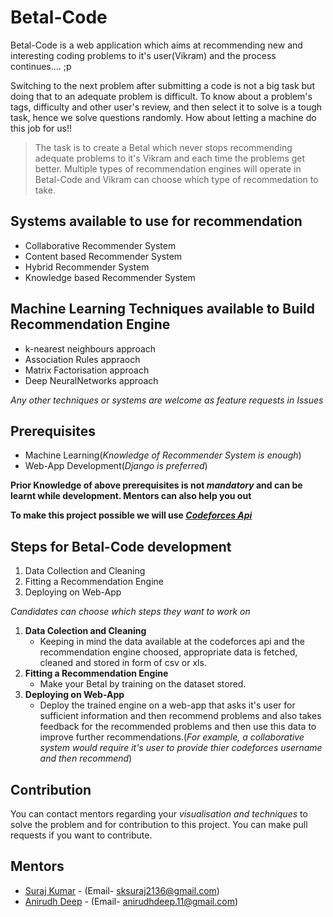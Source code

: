 # Betal-Code
Betal-Code is a web application which aims at recommending new and interesting coding problems to it's user(Vikram) and the process continues.... ;p

Switching to the next problem after submitting a code is not a big task but doing that to an adequate problem is difficult.
To know about a problem's tags, difficulty and other user's review, and then select it to solve is a tough task, hence we solve questions randomly. How about letting a machine do this job for us!!

> The task is to create a Betal which never stops recommending adequate problems to it's Vikram and each time the problems get better.
> Multiple types of recommendation engines will operate in Betal-Code and Vikram can choose which type of recommedation to take.

## Systems available to use for recommendation
* Collaborative Recommender System
* Content based Recommender System
* Hybrid Recommender System
* Knowledge based Recommender System

## Machine Learning Techniques available to Build Recommendation Engine
* k-nearest neighbours approach
* Association Rules appraoch
* Matrix Factorisation approach
* Deep NeuralNetworks approach

*Any other techniques or systems are welcome as feature requests in Issues*

## Prerequisites
* Machine Learning(*Knowledge of Recommender System is enough*)
* Web-App Development(*Django is preferred*)

**Prior Knowledge of above prerequisites is not *mandatory* and can be learnt while development. Mentors can also help you out**

**To make this project possible we will use [*Codeforces Api*](https://codeforces.com/api/help)**

## Steps for Betal-Code development
1. Data Collection and Cleaning 
2. Fitting a Recommendation Engine
3. Deploying on Web-App

*Candidates can choose which steps they want to work on*

1. **Data Colection and Cleaning**
     * Keeping in mind the data available at the codeforces api and the recommendation engine choosed, appropriate data is fetched, cleaned and stored in form of csv or xls.
2. **Fitting a Recommendation Engine**
     * Make your Betal by training on the dataset stored.
3. **Deploying on Web-App**
     * Deploy the trained engine on a web-app that asks it's user for sufficient information and then recommend problems and also takes feedback for the recommended problems and then use this data to improve further recommendations.(*For example, a collaborative system would require it's user to provide thier codeforces username and then recommend*)

## Contribution
You can contact mentors regarding your *visualisation and techniques* to solve the problem and for contribution to this project.
You can make pull requests if you want to contribute.

## Mentors
* [Suraj Kumar](https://github.com/shazz10) - (Email- sksuraj2136@gmail.com)
* [Anirudh Deep](https://github.com/anirudh1107) - (Email- anirudhdeep.11@gmail.com)
